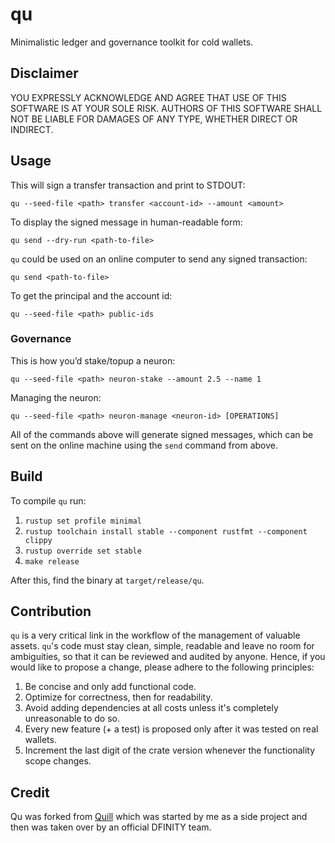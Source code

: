 # qu

Minimalistic ledger and governance toolkit for cold wallets.

## Disclaimer

YOU EXPRESSLY ACKNOWLEDGE AND AGREE THAT USE OF THIS SOFTWARE IS AT YOUR SOLE RISK.
AUTHORS OF THIS SOFTWARE SHALL NOT BE LIABLE FOR DAMAGES OF ANY TYPE, WHETHER DIRECT OR INDIRECT.

## Usage

This will sign a transfer transaction and print to STDOUT:

    qu --seed-file <path> transfer <account-id> --amount <amount>

To display the signed message in human-readable form:

    qu send --dry-run <path-to-file>

`qu` could be used on an online computer to send any signed transaction:

    qu send <path-to-file>

To get the principal and the account id:

    qu --seed-file <path> public-ids

### Governance

This is how you’d stake/topup a neuron:

    qu --seed-file <path> neuron-stake --amount 2.5 --name 1

Managing the neuron:

    qu --seed-file <path> neuron-manage <neuron-id> [OPERATIONS]

All of the commands above will generate signed messages, which can be sent on the online machine using the `send` command from above.

## Build

To compile `qu` run:

1. `rustup set profile minimal`
2. `rustup toolchain install stable --component rustfmt --component clippy`
3. `rustup override set stable`
4. `make release`

After this, find the binary at `target/release/qu`.

## Contribution

`qu` is a very critical link in the workflow of the management of valuable assets.
`qu`'s code must stay clean, simple, readable and leave no room for ambiguities, so that it can be reviewed and audited by anyone.
Hence, if you would like to propose a change, please adhere to the following principles:

1. Be concise and only add functional code.
2. Optimize for correctness, then for readability.
3. Avoid adding dependencies at all costs unless it's completely unreasonable to do so.
4. Every new feature (+ a test) is proposed only after it was tested on real wallets.
5. Increment the last digit of the crate version whenever the functionality scope changes.

## Credit

Qu was forked from [Quill](https://github.com/dfinity/quill) which was started by me as a side project and then was taken over
by an official DFINITY team.
